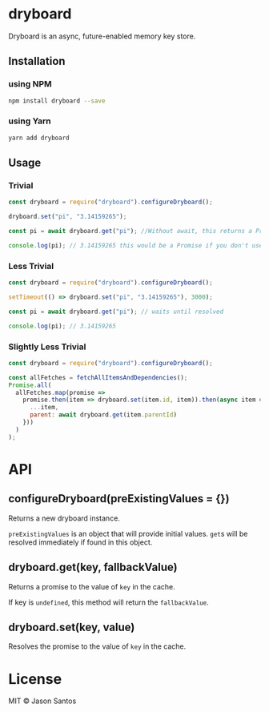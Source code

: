 # dryboard

Dryboard is an async, future-enabled memory key store.

## Installation

### using NPM

```bash
npm install dryboard --save
```

### using Yarn

```bash
yarn add dryboard
```

## Usage

### Trivial

```javascript
const dryboard = require("dryboard").configureDryboard();

dryboard.set("pi", "3.14159265");

const pi = await dryboard.get("pi"); //Without await, this returns a Promise so

console.log(pi); // 3.14159265 this would be a Promise if you don't use await
```

### Less Trivial

```javascript
const dryboard = require("dryboard").configureDryboard();

setTimeout(() => dryboard.set("pi", "3.14159265"), 3000);

const pi = await dryboard.get("pi"); // waits until resolved

console.log(pi); // 3.14159265
```

### Slightly Less Trivial

```javascript
const dryboard = require("dryboard").configureDryboard();

const allFetches = fetchAllItemsAndDependencies();
Promise.all(
  allFetches.map(promise =>
    promise.then(item => dryboard.set(item.id, item)).then(async item => ({
      ...item,
      parent: await dryboard.get(item.parentId)
    }))
  )
);
```

# API

## configureDryboard(preExistingValues = {})

Returns a new dryboard instance.

`preExistingValues` is an object that will provide initial values.
`get`s will be resolved immediately if found in this object.

## dryboard.get(key, fallbackValue)

Returns a promise to the value of `key` in the cache.

If key is `undefined`, this method will return the `fallbackValue`.

## dryboard.set(key, value)

Resolves the promise to the value of `key` in the cache.

# License

MIT © Jason Santos
